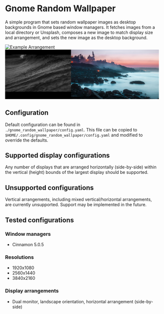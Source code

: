 # Gnome Random Wallpaper

A simple program that sets random wallpaper images as desktop backgrounds in Gnome based window managers. It fetches images from a local directory or Unsplash, composes a new image to match display size and arrangement, and sets the new image as the desktop background.

![Example Arrangement](example_arrangement.jpg)
![Example Wallpaper](example_wallpaper.jpg)

## Configuration

Default configuration can be found in `./gnome_random_wallpaper/config.yaml`. This file can be copied to `$HOME/.config/gnome_random_wallpaper/config.yaml` and modified to override the defaults.

## Supported display configurations

Any number of displays that are arranged horizontally (side-by-side) within the vertical (height) bounds of the largest display should be supported.

## Unsupported configurations

Vertical arrangements, including mixed vertical/horizontal arrangements, are currently unsupported. Support may be implemented in the future.

## Tested configurations

### Window managers

* Cinnamon 5.0.5

### Resolutions
* 1920x1080
* 2560x1440
* 3840x2160

### Display arrangements
* Dual monitor, landscape orientation, horizontal arrangement (side-by-side)
